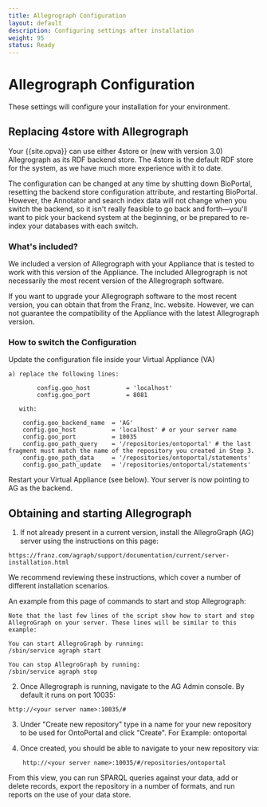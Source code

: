 ```yaml
---
title: Allegrograph Configuration
layout: default
description: Configuring settings after installation
weight: 95
status: Ready
---
```


# Allegrograph Configuration

These settings will configure your installation for your environment.

## Replacing 4store with Allegrograph

Your {{site.opva}} can use either 4store or (new with version 3.0) Allegrograph 
as its RDF backend store. 
The 4store is the default RDF store for the system, as we have much more experience with it to date. 

The configuration can be changed at any time by shutting down BioPortal,
resetting the backend store configuration attribute, 
and restarting BioPortal. 
However, the Annotator and search index data will not change when you switch the backend, so it isn't really feasible to go back and forth—you'll 
want to pick your backend system at the beginning,
or be prepared to re-index your databases with each switch.

### What's included?

We included a version of Allegrograph with your Appliance
that is tested to work with this version of the Appliance.
The included Allegrograph is not necessarily the most recent version of the Allegrograph software. 

If you want to upgrade your Allegrograph software to the most recent version,
you can obtain that from the Franz, Inc. website. 
However, we can not guarantee the compatibility of the Appliance
with the latest Allegrograph version.

### How to switch the Configuration

Update the configuration file inside your Virtual Appliance (VA)

	a) replace the following lines:
```
		config.goo_host          = 'localhost'
    	config.goo_port          = 8081
```
       with:

	    config.goo_backend_name  = 'AG'
	    config.goo_host          = 'localhost' # or your server name
	    config.goo_port          = 10035
	    config.goo_path_query    = '/repositories/ontoportal' # the last fragment must match the name of the repository you created in Step 3.
	    config.goo_path_data     = '/repositories/ontoportal/statements'
	    config.goo_path_update   = '/repositories/ontoportal/statements'

Restart your Virtual Appliance (see below). Your server is now pointing to AG as the backend.


## Obtaining and starting Allegrograph

1. If not already present in a current version, install the AllegroGraph (AG) server using the instructions on this page:

`https://franz.com/agraph/support/documentation/current/server-installation.html`

We recommend reviewing these instructions, which cover a number of different installation scenarios.

An example from this page of commands to start and stop Allegrograph:

```
Note that the last few lines of the script show how to start and stop AllegroGraph on your server. These lines will be similar to this example:

You can start AllegroGraph by running:  
/sbin/service agraph start  
 
You can stop AllegroGraph by running:  
/sbin/service agraph stop 
```

2. Once Allegrograph is running, navigate to the AG Admin console. By default it runs on port 10035:

```
http://<your server name>:10035/#
```

3. Under "Create new repository" type in a name for your new repository to be used for OntoPortal and click "Create". For Example: ontoportal

4. Once created, you should be able to navigate to your new repository via:

```
	http://<your server name>:10035/#/repositories/ontoportal
```

From this view, you can run SPARQL queries against your data, add or delete records, export the repository in a number of formats, and run reports on the use of your data store.
	


